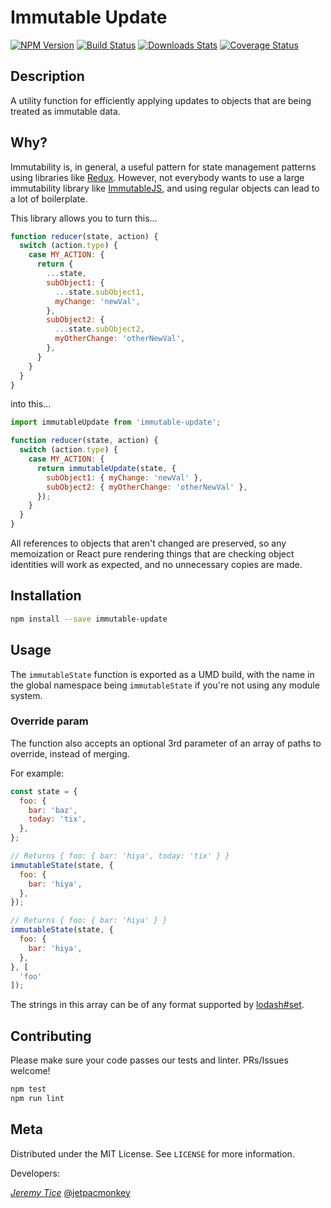 # Immutable Update

[![NPM Version][npm-image]][npm-url]
[![Build Status][circle-image]][circle-url]
[![Downloads Stats][npm-downloads]][npm-url]
[![Coverage Status][coverage-image]][coverage-url]

## Description

A utility function for efficiently applying updates to objects that are being
treated as immutable data.

## Why?

Immutability is, in general, a useful pattern for state management patterns
using libraries like [Redux](http://redux.js.org/). However, not everybody wants
to use a large immutability library like [ImmutableJS](https://facebook.github.io/immutable-js/),
and using regular objects can lead to a lot of boilerplate.

This library allows you to turn this...

```javascript
function reducer(state, action) {
  switch (action.type) {
    case MY_ACTION: {
      return {
        ...state,
        subObject1: {
          ...state.subObject1,
          myChange: 'newVal',
        },
        subObject2: {
          ...state.subObject2,
          myOtherChange: 'otherNewVal',
        },
      }
    }
  }
}
```

into this...

```javascript
import immutableUpdate from 'immutable-update';

function reducer(state, action) {
  switch (action.type) {
    case MY_ACTION: {
      return immutableUpdate(state, {
        subObject1: { myChange: 'newVal' },
        subObject2: { myOtherChange: 'otherNewVal' },
      });
    }
  }
}
```

All references to objects that aren't changed are preserved, so any memoization
or React pure rendering things that are checking object identities will work as
expected, and no unnecessary copies are made.

## Installation

```sh
npm install --save immutable-update
```

## Usage

The `immutableState` function is exported as a UMD build, with the name in the
global namespace being `immutableState` if you're not using any module system.

### Override param

The function also accepts an optional 3rd parameter of an array of paths to
override, instead of merging.

For example:

```javascript
const state = {
  foo: {
    bar: 'baz',
    today: 'tix',
  },
};

// Returns { foo: { bar: 'hiya', today: 'tix' } }
immutableState(state, {
  foo: {
    bar: 'hiya',
  },
});

// Returns { foo: { bar: 'hiya' } }
immutableState(state, {
  foo: {
    bar: 'hiya',
  },
}, [
  'foo'
]);
```

The strings in this array can be of any format supported by
[lodash#set](https://lodash.com/docs/#set).

## Contributing

Please make sure your code passes our tests and linter. PRs/Issues welcome!

```sh
npm test
npm run lint
```

## Meta

Distributed under the MIT License. See ``LICENSE`` for more information.

Developers:

_[Jeremy Tice](https://github.com/jetpacmonkey)_
[@jetpacmonkey](https://twitter.com/jetpacmonkey)

[npm-image]: https://img.shields.io/npm/v/immutable-update.svg?style=flat-square
[npm-url]: https://npmjs.org/package/immutable-update
[npm-downloads]: https://img.shields.io/npm/dm/immutable-update.svg?style=flat-square
[circle-image]: https://img.shields.io/circleci/project/github/TodayTix/immutable-update.svg?style=flat-square
[circle-url]: https://circleci.com/gh/TodayTix/immutable-update
[coverage-image]: https://coveralls.io/repos/github/TodayTix/immutable-update/badge.svg?branch=master
[coverage-url]: https://coveralls.io/github/TodayTix/immutable-update?branch=master

